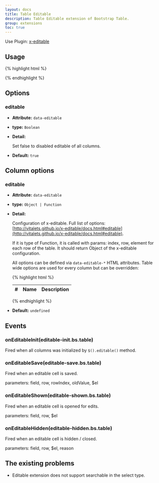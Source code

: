 ```yaml
---
layout: docs
title: Table Editable
description: Table Editable extension of Bootstrap Table.
group: extensions
toc: true
---
```


Use Plugin: [x-editable](https://github.com/vitalets/x-editable)

## Usage

{% highlight html %}
<script src="extensions/editable/bootstrap-table-editable.js"></script>
{% endhighlight %}

## Options

### editable

- **Attribute:** `data-editable`

- **type:** `Boolean`

- **Detail:**

   Set false to disabled editable of all columns.

- **Default:** `true`

## Column options

### editable

- **Attribute:** `data-editable`

- **type:** `Object | Function`

- **Detail:**

  Configuration of x-editable. Full list of options: [http://vitalets.github.io/x-editable/docs.html#editable](http://vitalets.github.io/x-editable/docs.html#editable).

  If it is type of Function, it is called with params: index, row, element for
  each row of the table. It should return Object of the x-editable configuration.

  All options can be defined via `data-editable-*` HTML attributes. Table wide options are used for every column but can be overridden:

  {% highlight html %}
  <table id="my_table_id"
    data-url="data/url.json"
    data-id-field="id"
    data-editable-emptytext="Default empty text."
    data-editable-url="/my/editable/update/path">
    <thead>
      <tr>
        <th class="col-md-1" data-field="id" data-sortable="true" data-align="center">#</th>
        <th class="col-md-4" data-field="name" data-editable="true">Name</th>
        <th class="col-md-7" data-field="description" data-editable="true" data-editable-emptytext="Custom empty text.">Description</th>
      </tr>
    </thead>
  </table>
  {% endhighlight %}

- **Default:** `undefined`

## Events

### onEditableInit(editable-init.bs.table)

Fired when all columns was initialized by `$().editable()` method.

### onEditableSave(editable-save.bs.table)

Fired when an editable cell is saved.

parameters: field, row, rowIndex, oldValue, $el

### onEditableShown(editable-shown.bs.table)

Fired when an editable cell is opened for edits.

parameters: field, row, $el

### onEditableHidden(editable-hidden.bs.table)

Fired when an editable cell is hidden / closed.

parameters: field, row, $el, reason

## The existing problems

* Editable extension does not support searchable in the select type.
